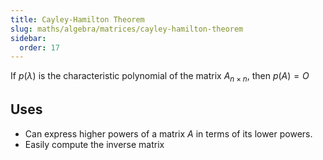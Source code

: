 ```yaml
---
title: Cayley-Hamilton Theorem
slug: maths/algebra/matrices/cayley-hamilton-theorem
sidebar:
  order: 17
---
```


If $p(\lambda)$ is the characteristic polynomial of the matrix $A_{n\times n}$,
then $p(A)=O$

## Uses

- Can express higher powers of a matrix $A$ in terms of its lower powers.
- Easily compute the inverse matrix
